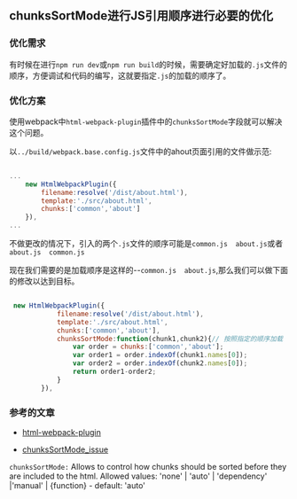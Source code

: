 ## chunksSortMode进行JS引用顺序进行必要的优化

### 优化需求

有时候在进行`npm run dev`或`npm run build`的时候，需要确定好加载的`.js`文件的顺序，方便调试和代码的编写，这就要指定`.js`的加载的顺序了。


### 优化方案

使用webpack中`html-webpack-plugin`插件中的`chunksSortMode`字段就可以解决这个问题。

以`../build/webpack.base.config.js`文件中的ahout页面引用的文件做示范:

```javascript

...
    new HtmlWebpackPlugin({
        filename:resolve('/dist/about.html'),
        template:'./src/about.html',
        chunks:['common','about']
    }),
...


```

不做更改的情况下，引入的两个`.js`文件的顺序可能是`common.js  about.js`或者`about.js  common.js`

现在我们需要的是加载顺序是这样的--`common.js  about.js`,那么我们可以做下面的修改以达到目标。

```javascript

 new HtmlWebpackPlugin({
            filename:resolve('/dist/about.html'),
            template:'./src/about.html',
            chunks:['common','about'],
            chunksSortMode:function(chunk1,chunk2){// 按照指定的顺序加载
                var order = chunks:['common','about'];
                var order1 = order.indexOf(chunk1.names[0]);
                var order2 = order.indexOf(chunk2.names[0]);
                return order1-order2;
            }
        }),

```


### 参考的文章

- [html-webpack-plugin](https://www.npmjs.com/package/html-webpack-plugin)

- [chunksSortMode_issue](https://github.com/jantimon/html-webpack-plugin/issues/481)

`chunksSortMode:` Allows to control how chunks should be sorted before they are included to the html. Allowed values: 'none' | 'auto' | 'dependency' |'manual' | {function} - default: 'auto'
